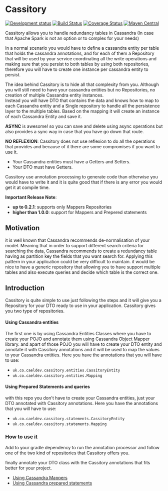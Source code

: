 # Cassitory
[![Development status](https://img.shields.io/badge/status-Ready-green.svg)](https://shields.io/)
[![Build Status](https://travis-ci.org/caelcs/cassitory.svg?branch=master)](https://travis-ci.org/caelcs/cassitory)
[![Coverage Status](https://coveralls.io/repos/github/caelcs/cassitory/badge.svg)](https://coveralls.io/github/caelcs/cassitory)
[![Maven Central](https://maven-badges.herokuapp.com/maven-central/uk.co.caeldev/cassitory/badge.svg)](https://maven-badges.herokuapp.com/maven-central/uk.co.caeldev/cassitory)

Cassitory allows you to handle redundancy tables in Cassandra (In case that Apache Spark is not an option or to complex for your needs)

In a normal scenario you would have to define a cassandra entity per table that holds the cassandra annotations, and for each of them a Repository 
that will be used by your service coordinating all the write operations and making sure that you persist
 to both tables by using both repositories, therefore you will have to create one instance per cassandra entity to persist.

The idea behind Cassitory is to hide all that complexity from you. 
Although you will still need to have your cassandra entities but no Repositories, no creation of multiple Cassandra entity instances.  
Instead you will have DTO that contains the data and knows how to map to each Cassandra entity and a Single repository to handle all the persistence layer to the multiple tables.
Based on the mapping it will create an instance of each Cassandra Entity and save it.

**ASYNC** is awesome! so you can save and delete using async operations but also provides a sync way in case that you have go down that route.

**NO REFLEXION**:
Cassitory does not use reflexion to do all the operations that provides and because of it there are some compromises if you want to use it.

- Your Cassandra entities must have a Getters and Setters.
- Your DTO must have Getters.

Cassitory use annotation processing to generate code than otherwise you would have to write it and it is quite good that if there is any error you would get it at compile time.


**Important Release Note**:

- **up to 0.2.1**: supports only Mappers Repositories
- **higher than 1.0.0**: support for Mappers and Prepered statements

## Motivation
it is well known that Cassandra recommends de-normalisation of your model. Meaning that in order to support different search criteria for searching the data, Cassandra recommends to create a redundancy table 
having as partition key the fields that you want search for. Applying this pattern in your application could be very difficult to maintain. it would be nice to have a generic repository that allowing you to 
have support multiple tables and also execute queries and decide which table is the correct one.

## Introduction
Cassitory is quite simple to use just following the steps and it will give you a Repository for your DTO ready to use in your application.
Cassitory gives you two type of repositories. 

#### Using Cassandra entities
The first one is by using Cassandra Entities Classes where you have to create your POJO and annotate them using Cassandra Object Mapper library.
and apart of those POJO you will have to create your DTO entity and annotate it with Cassitory annotations and it will be used to map the values to your Cassandra entities.
Here you have the annotations that you will have to use:

- ```uk.co.caeldev.cassitory.entities.CassitoryEntity```
- ```uk.co.caeldev.cassitory.entities.Mapping```

#### Using Prepared Statements and queries
with this repo you don't have to create your Cassandra entities, just your DTO annotated with Cassitory annotations.
Here you have the annotations that you will have to use:

- ```uk.co.caeldev.cassitory.statements.CassitoryEntity```
- ```uk.co.caeldev.cassitory.statements.Mapping```

### How to use it
Add to your gradle dependency to run the annotation processor and follow one of the two kind of repositories that Cassitory offers you.

finally annotate your DTO class with the Cassitory annotations that fits better for your project. 

- [Using Cassandra Mappers](https://github.com/caelcs/cassitory/wiki/Cassitory-using-Entity-Mappers) 
- [Using Cassandra prepared statements](https://github.com/caelcs/cassitory/wiki/Cassitory-using-only-prepared-statements)
 
